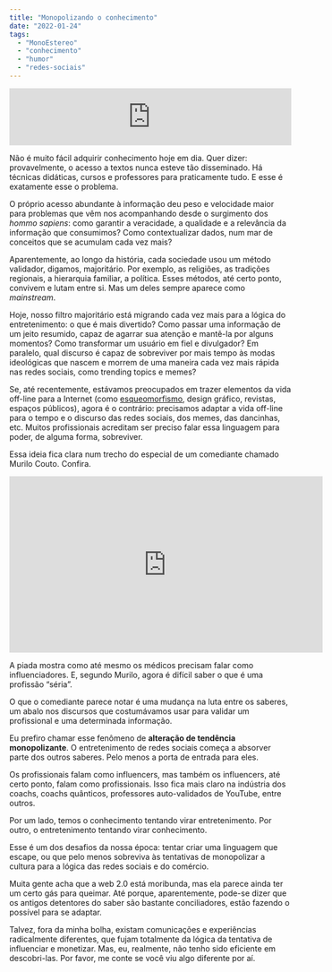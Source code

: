 ```yaml
---
title: "Monopolizando o conhecimento"
date: "2022-01-24"
tags: 
  - "MonoEstereo"
  - "conhecimento"
  - "humor"
  - "redes-sociais"
---
```


<iframe src="https://anchor.fm/monoestereo/embed/episodes/Monoplio-do-conhecimento-e1ddclj" height="102px" width="100%" frameborder="0" scrolling="no"></iframe>

Não é muito fácil adquirir conhecimento hoje em dia. Quer dizer: provavelmente, o acesso a textos nunca esteve tão disseminado. Há técnicas didáticas, cursos e professores para praticamente tudo. E esse é exatamente esse o problema.

O próprio acesso abundante à informação deu peso e velocidade maior para problemas que vêm nos acompanhando desde o surgimento dos _hommo sapiens_: como garantir a veracidade, a qualidade e a relevância da informação que consumimos? Como contextualizar dados, num mar de conceitos que se acumulam cada vez mais?

Aparentemente, ao longo da história, cada sociedade usou um método validador, digamos, majoritário. Por exemplo, as religiões, as tradições regionais, a hierarquia familiar, a política. Esses métodos, até certo ponto, convivem e lutam entre si. Mas um deles sempre aparece como _mainstream_.

Hoje, nosso filtro majoritário está migrando cada vez mais para a lógica do entretenimento: o que é mais divertido? Como passar uma informação de um jeito resumido, capaz de agarrar sua atenção e mantê-la por alguns momentos? Como transformar um usuário em fiel e divulgador? Em paralelo, qual discurso é capaz de sobreviver por mais tempo às modas ideológicas que nascem e morrem de uma maneira cada vez mais rápida nas redes sociais, como trending topics e memes?

Se, até recentemente, estávamos preocupados em trazer elementos da vida off-line para a Internet (como [esqueomorfismo](https://pt.wikipedia.org/wiki/Esqueumorfismo), design gráfico, revistas, espaços públicos), agora é o contrário: precisamos adaptar a vida off-line para o tempo e o discurso das redes sociais, dos memes, das dancinhas, etc. Muitos profissionais acreditam ser preciso falar essa linguagem para poder, de alguma forma, sobreviver.

Essa ideia fica clara num trecho do especial de um comediante chamado Murilo Couto. Confira.

<iframe width="560" height="315" src="https://www.youtube-nocookie.com/embed/qW9sfDh35fY?start=77" title="YouTube video player" frameborder="0" allow="accelerometer; autoplay; clipboard-write; encrypted-media; gyroscope; picture-in-picture" allowfullscreen></iframe>

A piada mostra como até mesmo os médicos precisam falar como influenciadores. E, segundo Murilo, agora é difícil saber o que é uma profissão “séria”.

O que o comediante parece notar é uma mudança na luta entre os saberes, um abalo nos discursos que costumávamos usar para validar um profissional e uma determinada informação.

Eu prefiro chamar esse fenômeno de **alteração de tendência monopolizante**. O entretenimento de redes sociais começa a absorver parte dos outros saberes. Pelo menos a porta de entrada para eles.

Os profissionais falam como influencers, mas também os influencers, até certo ponto, falam como profissionais. Isso fica mais claro na indústria dos coachs, coachs quânticos, professores auto-validados de YouTube, entre outros.

Por um lado, temos o conhecimento tentando virar entretenimento. Por outro, o entretenimento tentando virar conhecimento.

Esse é um dos desafios da nossa época: tentar criar uma linguagem que escape, ou que pelo menos sobreviva às tentativas de monopolizar a cultura para a lógica das redes sociais e do comércio.

Muita gente acha que a web 2.0 está moribunda, mas ela parece ainda ter um certo gás para queimar. Até porque, aparentemente, pode-se dizer que os antigos detentores do saber são bastante conciliadores, estão fazendo o possível para se adaptar.

Talvez, fora da minha bolha, existam comunicações e experiências radicalmente diferentes, que fujam totalmente da lógica da tentativa de influenciar e monetizar. Mas, eu, realmente, não tenho sido eficiente em descobri-las. Por favor, me conte se você viu algo diferente por aí.
